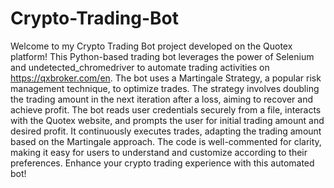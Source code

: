 # Crypto-Trading-Bot

Welcome to my Crypto Trading Bot project developed on the Quotex platform! This Python-based trading bot leverages the power of Selenium and undetected_chromedriver to automate trading activities on https://qxbroker.com/en. The bot uses a Martingale Strategy, a popular risk management technique, to optimize trades. The strategy involves doubling the trading amount in the next iteration after a loss, aiming to recover and achieve profit. The bot reads user credentials securely from a file, interacts with the Quotex website, and prompts the user for initial trading amount and desired profit. It continuously executes trades, adapting the trading amount based on the Martingale approach. The code is well-commented for clarity, making it easy for users to understand and customize according to their preferences. Enhance your crypto trading experience with this automated bot!
